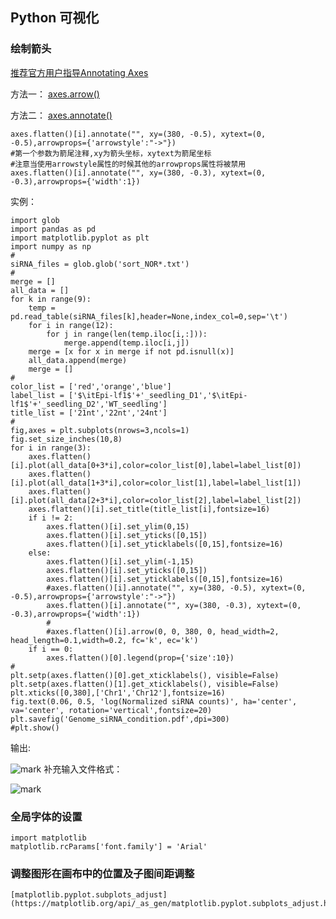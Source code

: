## Python 可视化

### 绘制箭头

[推荐官方用户指导Annotating Axes](https://matplotlib.org/users/annotations_guide.html)

方法一：
[axes.arrow()](https://matplotlib.org/api/_as_gen/matplotlib.axes.Axes.arrow.html)

方法二：
[axes.annotate()](https://matplotlib.org/api/_as_gen/matplotlib.axes.Axes.annotate.html#matplotlib.axes.Axes.annotate)
```python3
axes.flatten()[i].annotate("", xy=(380, -0.5), xytext=(0, -0.5),arrowprops={'arrowstyle':"->"})
#第一个参数为箭尾注释,xy为箭头坐标，xytext为箭尾坐标
#注意当使用arrowstyle属性的时候其他的arrowprops属性将被禁用
axes.flatten()[i].annotate("", xy=(380, -0.3), xytext=(0, -0.3),arrowprops={'width':1})

```
实例：
```python3
import glob
import pandas as pd
import matplotlib.pyplot as plt
import numpy as np
#
siRNA_files = glob.glob('sort_NOR*.txt')
#
merge = []
all_data = []
for k in range(9):
    temp = pd.read_table(siRNA_files[k],header=None,index_col=0,sep='\t')
    for i in range(12):
        for j in range(len(temp.iloc[i,:])):
            merge.append(temp.iloc[i,j])
    merge = [x for x in merge if not pd.isnull(x)]
    all_data.append(merge)
    merge = []
#
color_list = ['red','orange','blue']
label_list = ['$\itEpi-lf1$'+'_seedling_D1','$\itEpi-lf1$'+'_seedling_D2','WT_seedling']
title_list = ['21nt','22nt','24nt']
#
fig,axes = plt.subplots(nrows=3,ncols=1)
fig.set_size_inches(10,8)
for i in range(3):
    axes.flatten()[i].plot(all_data[0+3*i],color=color_list[0],label=label_list[0])
    axes.flatten()[i].plot(all_data[1+3*i],color=color_list[1],label=label_list[1])
    axes.flatten()[i].plot(all_data[2+3*i],color=color_list[2],label=label_list[2])
    axes.flatten()[i].set_title(title_list[i],fontsize=16)
    if i != 2:
        axes.flatten()[i].set_ylim(0,15)
        axes.flatten()[i].set_yticks([0,15])
        axes.flatten()[i].set_yticklabels([0,15],fontsize=16)
    else:
        axes.flatten()[i].set_ylim(-1,15)
        axes.flatten()[i].set_yticks([0,15])
        axes.flatten()[i].set_yticklabels([0,15],fontsize=16)
        #axes.flatten()[i].annotate("", xy=(380, -0.5), xytext=(0, -0.5),arrowprops={'arrowstyle':"->"})
        axes.flatten()[i].annotate("", xy=(380, -0.3), xytext=(0, -0.3),arrowprops={'width':1})
        #
        #axes.flatten()[i].arrow(0, 0, 380, 0, head_width=2, head_length=0.1,width=0.2, fc='k', ec='k')
    if i == 0:
        axes.flatten()[0].legend(prop={'size':10})
#     
plt.setp(axes.flatten()[0].get_xticklabels(), visible=False)
plt.setp(axes.flatten()[1].get_xticklabels(), visible=False)
plt.xticks([0,380],['Chr1','Chr12'],fontsize=16)
fig.text(0.06, 0.5, 'log(Normalized siRNA counts)', ha='center', va='center', rotation='vertical',fontsize=20)
plt.savefig('Genome_siRNA_condition.pdf',dpi=300)
#plt.show()
```
输出:

![mark](http://ol8t44w0x.bkt.clouddn.com/blog/180426/IadKdh9i79.png?imageslim)
补充输入文件格式：

![mark](http://ol8t44w0x.bkt.clouddn.com/blog/180426/JJfB0DlGCe.png?imageslim)

### 全局字体的设置

    import matplotlib
    matplotlib.rcParams['font.family'] = 'Arial'

### 调整图形在画布中的位置及子图间距调整

    [matplotlib.pyplot.subplots_adjust](https://matplotlib.org/api/_as_gen/matplotlib.pyplot.subplots_adjust.html)
